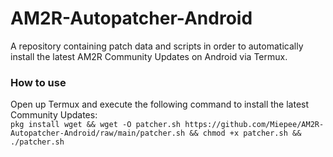 # AM2R-Autopatcher-Android
A repository containing patch data and scripts in order to automatically install the latest AM2R Community Updates on Android via Termux.

### How to use
Open up Termux and execute the following command to install the latest Community Updates:  
`pkg install wget && wget -O patcher.sh https://github.com/Miepee/AM2R-Autopatcher-Android/raw/main/patcher.sh && chmod +x patcher.sh && ./patcher.sh`

